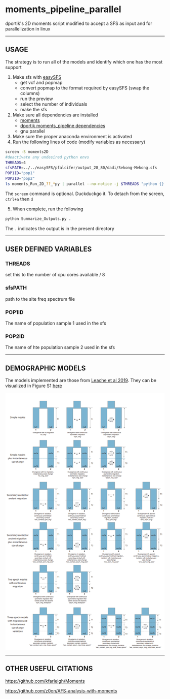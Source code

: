 # moments_pipeline_parallel
dportik's 2D moments script modified to accept a SFS as input and for parallelization in linux

---

## USAGE

The strategy is to run all of the models and identify which one has the most support

1. Make sfs with [easySFS](https://github.com/isaacovercast/easySFS)
	* get vcf and popmap
	* convert popmap to the format required by easySFS (swap the columns)
	* run the preview
	* select the number of individuals
	* make the sfs
2. Make sure all dependencies are installed
    * [moments](https://bitbucket.org/simongravel/moments/src/master/)
    * [dportik moments_pipeline dependencies](https://github.com/dportik/moments_pipeline)
    * gnu parallel
3. Make sure the proper anaconda environment is activated
4. Run the following lines of code (modify variables as necessary)
  ```bash
  screen -S moments2D
  #deactivate any undesired python envs
  THREADS=4
  sfsPATH=../../easySFS/pfalcifer/output_28_80/dadi/Sekong-Mekong.sfs
  POP1ID="pop1"
  POP2ID="pop2"
  ls moments_Run_2D_??_*py | parallel --no-notice -j $THREADS "python {} $sfsPATH $POP1ID $POP2ID"
  ```
  The `screen` command is optional.  Duckduckgo it.  To detach from the screen, `ctrl+a`  then `d`

5. When complete, run the following
  ```bash
  python Summarize_Outputs.py .
  ```
  The `.` indicates the output is in the present directory

---

## USER DEFINED VARIABLES
### THREADS

set this to the number of cpu cores available / 8

### sfsPATH

path to the site freq spectrum file

### POP1ID

The name of population sample 1 used in the sfs

### POP2ID

The name of hte population sample 2 used in the sfs

---

## DEMOGRAPHIC MODELS

The models implemented are those from [Leache et al 2019](https://onlinelibrary.wiley.com/doi/10.1111/jbi.13716).  They can be visualized in Figure S1 [here](jbi13716-sup-0001-supinfo.pdf)

![](Leache_etal_2019_figS1.PNG)

--- 

## OTHER USEFUL CITATIONS

https://github.com/kfarleigh/Moments

https://github.com/z0on/AFS-analysis-with-moments





